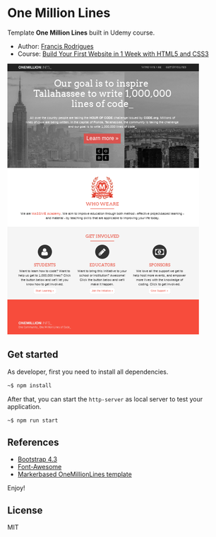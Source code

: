 # One Million Lines #

Template **One Million Lines** built in Udemy course.

* Author: [Francis Rodrigues][1]
* Course: [Build Your First Website in 1 Week with HTML5 and CSS3][2]

![screenshot of One Million Lines](./screenshots/one-million-lines.png)

## Get started ##

As developer, first you need to install all dependencies.

```bash
~$ npm install
```

After that, you can start the `http-server` as local server to test your application.

```bash
~$ npm run start
```

## References ##

* [Bootstrap 4.3][3]
* [Font-Awesome][4]
* [Markerbased OneMillionLines template][5]

Enjoy!

## License ##

MIT

  [1]: https://github.com/francisrod01
  [2]: https://www.udemy.com/build-your-first-website-in-1-week/
  [3]: https://getbootstrap.com/docs/4.3/
  [4]: https://fontawesome.com/start/
  [5]: http://www.makerbased.com/oml/
